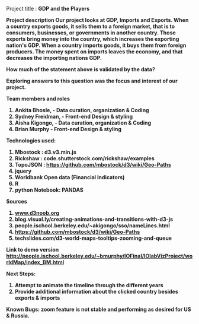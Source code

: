 Project title : <b>GDP and the Players<b>

<b>Project description</b>
Our project looks at GDP, Imports and Exports. When a country exports goods, it sells them to a foreign market, that is to consumers, businesses, or governments in another country. Those exports bring money into the country, which increases the exporting nation's GDP. When a country imports goods, it buys them from foreign producers. The money spent on imports leaves the economy, and that decreases the importing nations GDP. 

How much of the statement above is validated by the data? 

Exploring answers to this question was the focus and interest of our project. 

<b>Team members and roles</b>
 1. Ankita Bhosle, - Data curation, organization & Coding
 2. Sydney Freidman, - Front-end Design & styling
 3. Aisha Kigongo, - Data curation, organization & Coding
 4. Brian Murphy - Front-end Design & styling
 
<b>Technologies used:<b>
 1. Mbostock : d3.v3.min.js
 2.  Rickshaw : code.shutterstock.com/rickshaw/examples
 3. TopoJSON : https://github.com/mbostock/d3/wiki/Geo-Paths
 4. jquery
 5. Worldbank Open data (Financial Indicators)
 6. R
 7. python Notebook: PANDAS

Sources 
 1. www.d3noob.org
 2. blog.visual.ly/creating-animations-and-transitions-with-d3-js
 3. people.ischool.berkeley.edu/~akigongo/sso/nameLines.html
 4. https://github.com/mbostock/d3/wiki/Geo-Paths
 5. techslides.com/d3-world-maps-tooltips-zooming-and-queue

<b>Link to demo version</b>
http://people.ischool.berkeley.edu/~bmurphy/IOFinal/IOlabVizProject/worldMap/index_BM.html

<b>Next Steps:</b>
 1. Attempt to animate the timeline through the different years
 2. Provide additional information about the clicked country besides exports & imports
 
<b>Known Bugs:</b>
zoom feature is not stable and performing as desired for US & Russia. 
 

